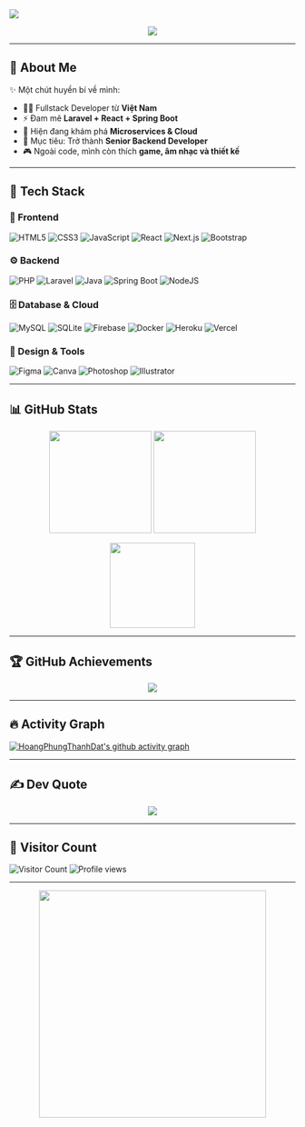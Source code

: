 <!-- Banner Huyền Bí -->
<img src="https://capsule-render.vercel.app/api?type=waving&color=0:ff0000,50:ff8c00,100:ffd700&height=250&section=header&text=Hoàng%20Phùng%20Thanh%20Đạt&fontSize=40&fontColor=ffffff&animation=fadeIn&fontAlignY=40" />

<!-- Typing Animation -->
<p align="center">
  <a href="https://github.com/HoangPhungThanhDat">
    <img src="https://readme-typing-svg.herokuapp.com?size=22&duration=4000&color=ff79c6&center=true&vCenter=true&width=600&lines=👋+Xin+chào%2C+mình+là+Hoàng+Phùng+Thanh+Đạt;💻+Fullstack+Developer;🚀+Yêu+thích+Laravel%2C+React+và+Java;🌌+Coding+is+my+magic!" />
  </a>
</p>

---

## 🧙 About Me
✨ Một chút huyền bí về mình:  
- 🧑‍💻 Fullstack Developer từ **Việt Nam**  
- ⚡ Đam mê **Laravel + React + Spring Boot**  
- 🌱 Hiện đang khám phá **Microservices & Cloud**  
- 🎯 Mục tiêu: Trở thành **Senior Backend Developer**  
- 🎮 Ngoài code, mình còn thích **game, âm nhạc và thiết kế**  

---

## 🔮 Tech Stack  

### 🎨 Frontend
![HTML5](https://img.shields.io/badge/html5-E34F26?style=for-the-badge&logo=html5&logoColor=white) 
![CSS3](https://img.shields.io/badge/css3-1572B6?style=for-the-badge&logo=css3&logoColor=white) 
![JavaScript](https://img.shields.io/badge/javascript-F7DF1E?style=for-the-badge&logo=javascript&logoColor=black) 
![React](https://img.shields.io/badge/react-61DAFB?style=for-the-badge&logo=react&logoColor=black) 
![Next.js](https://img.shields.io/badge/Next.js-000000?style=for-the-badge&logo=next.js&logoColor=white) 
![Bootstrap](https://img.shields.io/badge/bootstrap-563D7C?style=for-the-badge&logo=bootstrap&logoColor=white)  

### ⚙️ Backend
![PHP](https://img.shields.io/badge/php-777BB4?style=for-the-badge&logo=php&logoColor=white) 
![Laravel](https://img.shields.io/badge/laravel-FF2D20?style=for-the-badge&logo=laravel&logoColor=white) 
![Java](https://img.shields.io/badge/java-ED8B00?style=for-the-badge&logo=java&logoColor=white) 
![Spring Boot](https://img.shields.io/badge/springboot-6DB33F?style=for-the-badge&logo=springboot&logoColor=white) 
![NodeJS](https://img.shields.io/badge/node.js-339933?style=for-the-badge&logo=node.js&logoColor=white) 

### 🗄️ Database & Cloud
![MySQL](https://img.shields.io/badge/mysql-4479A1?style=for-the-badge&logo=mysql&logoColor=white) 
![SQLite](https://img.shields.io/badge/sqlite-003B57?style=for-the-badge&logo=sqlite&logoColor=white) 
![Firebase](https://img.shields.io/badge/firebase-FFCA28?style=for-the-badge&logo=firebase&logoColor=black) 
![Docker](https://img.shields.io/badge/docker-2496ED?style=for-the-badge&logo=docker&logoColor=white) 
![Heroku](https://img.shields.io/badge/heroku-430098?style=for-the-badge&logo=heroku&logoColor=white) 
![Vercel](https://img.shields.io/badge/vercel-000000?style=for-the-badge&logo=vercel&logoColor=white)  

### 🎨 Design & Tools
![Figma](https://img.shields.io/badge/figma-F24E1E?style=for-the-badge&logo=figma&logoColor=white) 
![Canva](https://img.shields.io/badge/Canva-00C4CC?style=for-the-badge&logo=Canva&logoColor=white) 
![Photoshop](https://img.shields.io/badge/photoshop-31A8FF?style=for-the-badge&logo=adobephotoshop&logoColor=white) 
![Illustrator](https://img.shields.io/badge/illustrator-FF9A00?style=for-the-badge&logo=adobeillustrator&logoColor=white)  

---

## 📊 GitHub Stats
<p align="center">
  <img src="https://github-readme-stats.vercel.app/api?username=HoangPhungThanhDat&theme=dracula&hide_border=false&include_all_commits=true&count_private=true" height="180"/>
  <img src="https://media.giphy.com/media/VbnUQpnihPSIgIXuZv/giphy.gif" height="180"/>

</p>

<p align="center">
  <img src="https://github-readme-stats.vercel.app/api/top-langs/?username=HoangPhungThanhDat&theme=dracula&hide_border=false&layout=compact" height="150"/>
</p>

---

## 🏆 GitHub Achievements
<p align="center">
  <img src="https://github-profile-trophy.vercel.app/?username=HoangPhungThanhDat&theme=dracula&no-frame=true&margin-w=10&row=1" />
</p>

---

## 🔥 Activity Graph
[![HoangPhungThanhDat's github activity graph](https://github-readme-activity-graph.vercel.app/graph?username=HoangPhungThanhDat&bg_color=0D1117&color=ff79c6&line=bd93f9&point=ffb86c&area=true&hide_border=true)](https://github.com/ashutosh00710/github-readme-activity-graph)

---

## ✍️ Dev Quote
<p align="center">
  <img src="https://quotes-github-readme.vercel.app/api?type=horizontal&theme=dracula" />
</p>

---

## 👀 Visitor Count
![Visitor Count](https://profile-counter.glitch.me/HoangPhungThanhDat/count.svg)
![Profile views](https://komarev.com/ghpvc/?username=HoangPhungThanhDat&label=Visitors&color=0e75b6&style=flat)

---

<!-- Footer GIF -->
<p align="center">
  <img src="https://media.giphy.com/media/qgQUggAC3Pfv687qPC/giphy.gif" width="400" />
</p>
